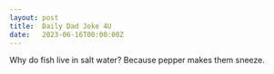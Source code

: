 ```yaml
---
layout: post
title:  Daily Dad Joke 4U
date:   2023-06-16T00:00:00Z
---
```

Why do fish live in salt water? Because pepper makes them sneeze.
